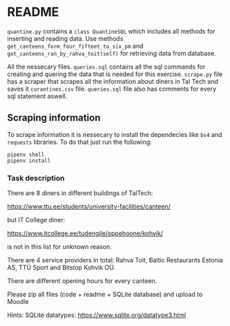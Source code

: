 # README

`quantine.py` contains a `class QuantineSQL` which includes
all methods for inserting and reading data.
Use methods `get_canteens_form_four_fifteet_to_six_pm` and `get_canteens_ran_by_rahva_toit(self)`
for retrieving data from database.

All the nessecary files.
`queries.sql` contains all the sql commands for creating and quering the data that is needed
for this exercise.
`scrape.py` file has a scraper that scrapes all the information about diners in Tal Tech and saves it
`curantines.csv` file.
`queries.sql` file also has comments for every sql statement aswell.

## Scraping information
To scrape information it is nessecary to install the dependecies like `bs4` and `requests` libraries.
To do that just run the following:

```
pipenv shell
pipenv install 
```


### Task description

There are 8 diners in different buildings of TalTech:

https://www.ttu.ee/students/university-facilities/canteen/

but IT College diner:

https://www.itcollege.ee/tudengile/oppehoone/kohvik/

is not in this list for unknown reason.

There are 4 service providers in total: Rahva Toit, Baltic Restaurants Estonia AS, TTÜ Sport and Bitstop Kohvik OÜ.

There are different opening hours for every canteen.



Please zip all files (code + readme + SQLite database) and upload to Moodle

Hints: SQLite datatypes: https://www.sqlite.org/datatype3.html


